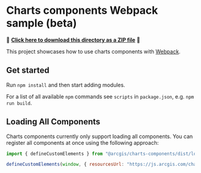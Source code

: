 # Charts components Webpack sample (beta)

📁 **[Click here to download this directory as a ZIP file](https://esri.github.io/jsapi-resources/zips/charts-components-sample-webpack.zip)** 📁

This project showcases how to use charts components with [Webpack](https://webpack.js.org/).

## Get started

Run `npm install` and then start adding modules.

For a list of all available `npm` commands see `scripts` in `package.json`, e.g. `npm run build`.

## Loading All Components

Charts components currently only support loading all components. You can register all components at once using the following approach:

```js
import { defineCustomElements } from "@arcgis/charts-components/dist/loader";

defineCustomElements(window, { resourcesUrl: "https://js.arcgis.com/charts-components/4.32/assets" });
```
